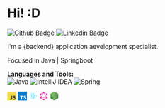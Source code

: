 # Hi! :D

[![Github Badge](https://img.shields.io/badge/-Github-000?style=flat-square&logo=Github&logoColor=white&link=https://github.com/lourivalnt)](https://github.com/lourivalnt)
[![Linkedin Badge](https://img.shields.io/badge/-LinkedIn-blue?style=flat-square&logo=Linkedin&logoColor=white&link=https://www.linkedin.com/in/lourival-linard-b28699191/)](https://www.linkedin.com/in/lourival-linard-b28699191/)


I'm a {backend} application aevelopment specialist.

Focused in Java | Springboot

<!--- [![Ryo-ma's github trophy](https://github-profile-trophy.vercel.app/?username=lourivalnt&row=1)](https://github.com/ryo-ma/github-profile-trophy)--->

**Languages and Tools:**  
<img alt="Java" src="https://img.shields.io/badge/java-%3E%3D8-orange"/>
<img alt="IntelliJ IDEA" src="https://img.shields.io/badge/IntelliJ%20IDEA-000000.svg?&style=for-the-badge&logo=intellij-idea&logoColor=white"/>
<img alt="Spring" src="https://img.shields.io/badge/spring%20-%236DB33F.svg?&style=for-the-badge&logo=spring&logoColor=white"/>

<code><img height="20" src="https://raw.githubusercontent.com/github/explore/80688e429a7d4ef2fca1e82350fe8e3517d3494d/topics/javascript/javascript.png"></code>
<code><img height="20" src="https://raw.githubusercontent.com/github/explore/80688e429a7d4ef2fca1e82350fe8e3517d3494d/topics/typescript/typescript.png"></code>
<code><img height="20" src="https://raw.githubusercontent.com/github/explore/80688e429a7d4ef2fca1e82350fe8e3517d3494d/topics/react/react.png"></code>
<code><img height="20" src="https://raw.githubusercontent.com/github/explore/5c058a388828bb5fde0bcafd4bc867b5bb3f26f3/topics/graphql/graphql.png"></code>
<code><img height="20" src="https://raw.githubusercontent.com/github/explore/80688e429a7d4ef2fca1e82350fe8e3517d3494d/topics/nodejs/nodejs.png"></code>    


<!---[Anurag's GitHub stats](https://github-readme-stats.vercel.app/api?username=lourivalnt&show_icons=true)--->

<!---[![Naereen's top languages](https://github-readme-stats.vercel.app/api/top-langs/?username=lourivalnt&theme=blue-green)](https://github.com/lourivalnt/github-readme-stats)--->

